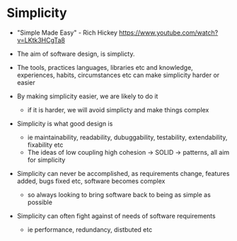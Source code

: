 # Simplicity

- "Simple Made Easy" - Rich Hickey https://www.youtube.com/watch?v=LKtk3HCgTa8

- The aim of software design, is simplicty.
- The tools, practices languages, libraries etc and knowledge, experiences, habits, circumstances etc can make simplicity harder or easier
- By making simplicity easier, we are likely to do it
  - if it is harder, we will avoid simplicty and make things complex
- Simplicity is what good design is
  - ie maintainability, readability, dubuggability, testability, extendability, fixability etc
  - The ideas of low coupling high cohesion -> SOLID -> patterns, all aim for simplicity
- Simplicity can never be accomplished, as requirements change, features added, bugs fixed etc, software becomes complex
  - so always looking to bring software back to being as simple as possible
- Simplicity can often fight against of needs of software requirements
  - ie performance, redundancy, distbuted etc
